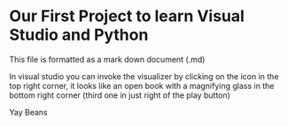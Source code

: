 # Our First Project to learn Visual  Studio and Python #

This file is formatted as a mark down document (.md)

In visual studio you can invoke the visualizer by clicking on the icon in the top right corner, it looks like an open book with a magnifying glass in the bottom right corner (third one in just right of the play button)

Yay Beans

